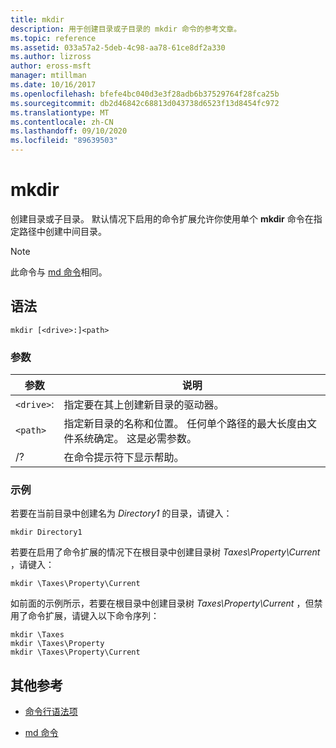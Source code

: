 ```yaml
---
title: mkdir
description: 用于创建目录或子目录的 mkdir 命令的参考文章。
ms.topic: reference
ms.assetid: 033a57a2-5deb-4c98-aa78-61ce8df2a330
ms.author: lizross
author: eross-msft
manager: mtillman
ms.date: 10/16/2017
ms.openlocfilehash: bfefe4bc040d3e3f28adb6b37529764f28fca25b
ms.sourcegitcommit: db2d46842c68813d043738d6523f13d8454fc972
ms.translationtype: MT
ms.contentlocale: zh-CN
ms.lasthandoff: 09/10/2020
ms.locfileid: "89639503"
---
```

# <a name="mkdir"></a>mkdir

创建目录或子目录。 默认情况下启用的命令扩展允许你使用单个 **mkdir** 命令在指定路径中创建中间目录。

> [!NOTE]
> 此命令与 [md 命令](md.md)相同。

## <a name="syntax"></a>语法

```
mkdir [<drive>:]<path>
```

### <a name="parameters"></a>参数

| 参数 | 说明 |
| --------- | ----------- |
| `<drive>`: | 指定要在其上创建新目录的驱动器。 |
| `<path>` | 指定新目录的名称和位置。 任何单个路径的最大长度由文件系统确定。 这是必需参数。 |
| /? | 在命令提示符下显示帮助。 |

### <a name="examples"></a>示例

若要在当前目录中创建名为 *Directory1* 的目录，请键入：

```
mkdir Directory1
```

若要在启用了命令扩展的情况下在根目录中创建目录树 *Taxes\Property\Current* ，请键入：

```
mkdir \Taxes\Property\Current
```

如前面的示例所示，若要在根目录中创建目录树 *Taxes\Property\Current* ，但禁用了命令扩展，请键入以下命令序列：

```
mkdir \Taxes
mkdir \Taxes\Property
mkdir \Taxes\Property\Current
```

## <a name="additional-references"></a>其他参考

- [命令行语法项](command-line-syntax-key.md)

- [md 命令](md.md)